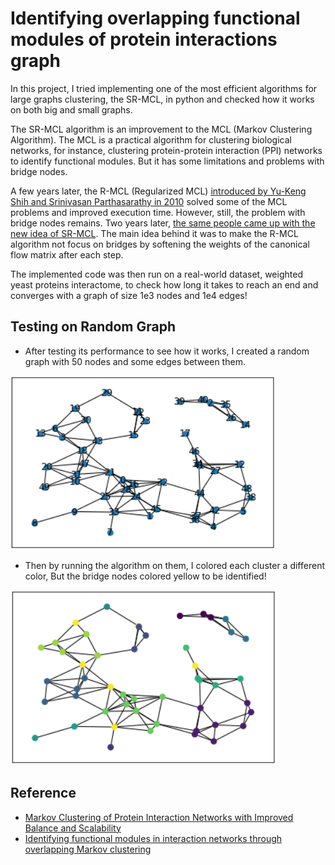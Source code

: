 # Identifying overlapping functional modules of protein interactions graph
In this project, I tried implementing one of the most efficient algorithms for large graphs clustering, the SR-MCL, in python and checked how it works on both big and small graphs.

The SR-MCL algorithm is an improvement to the MCL (Markov Clustering Algorithm). The MCL is a practical algorithm for clustering biological networks, for instance, clustering protein-protein interaction (PPI) networks to identify functional modules. But it has some limitations and problems with bridge nodes.

A few years later, the R-MCL (Regularized MCL) [introduced by Yu-Keng Shih and Srinivasan Parthasarathy in 2010](https://www.researchgate.net/publication/221611395_Markov_Clustering_of_Protein_Interaction_Networks_with_Improved_Balance_and_Scalability) solved some of the MCL problems and improved execution time. However, still, the problem with bridge nodes remains. Two years later, [the same people came up with the new idea of SR-MCL](https://academic.oup.com/bioinformatics/article/28/18/i473/243788?login=true). The main idea behind it was to make the R-MCL algorithm not focus on bridges by softening the weights of the canonical flow matrix after each step.

The implemented code was then run on a real-world dataset, weighted yeast proteins interactome, to check how long it takes to reach an end and converges with a graph of size 1e3 nodes and 1e4 edges!

## Testing on Random Graph
- After testing its performance to see how it works, I created a random graph with 50 nodes and some edges between them. 

![RandomGraph](https://github.com/arabporr/SR-MCL_Graph_Clustering/blob/e2f2d3c16aff30066d4921857c660c093e03e99d/RandomGraph.png)

- Then by running the algorithm on them, I colored each cluster a different color, But the bridge nodes colored yellow to be identified!

![ClusteredRandomGraph](https://github.com/arabporr/SR-MCL_Graph_Clustering/blob/e2f2d3c16aff30066d4921857c660c093e03e99d/ClusteredRandomGraph.png)

## Reference
- [Markov Clustering of Protein Interaction Networks with Improved Balance and Scalability](https://www.researchgate.net/publication/221611395_Markov_Clustering_of_Protein_Interaction_Networks_with_Improved_Balance_and_Scalability)
- [Identifying functional modules in interaction networks through overlapping Markov clustering](https://academic.oup.com/bioinformatics/article/28/18/i473/243788?login=true)
